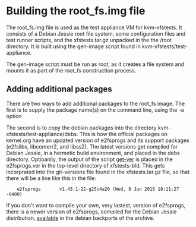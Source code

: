 # Building the root_fs.img file

The root_fs.img file is used as the test appliance VM for
kvm-xfstests.  It consists of a Debian Jessie root file system, some
configuration files and test runner scripts, and the xfstests.tar.gz
unpacked in the the /root directory.  It is built using the gen-image
script found in kvm-xfstests/test-appliance.

The gen-image script must be run as root, as it creates a file system
and mounts it as part of the root_fs construction process.

## Adding additional packages

There are two ways to add additional packages to the root_fs image.
The first is to supply the package name(s) on the command line, using
the -a option.

The second is to copy the debian packages into the directory
kvm-xfstests/test-appliance/debs.  This is how the official packages
on kernel.org have an updated version of e2fsprogs and its support
packages (e2fslibs, libcomerr2, and libss2).  The latest versions get
compiled for Debian Jessie, in a hermetic build environment, and
placed in the debs directory.  Optioanlly, the output of the script
[get-ver](https://git.kernel.org/cgit/fs/ext2/e2fsprogs.git/tree/util/get-ver)
is placed in the e2fsprogs.ver in the top-level directory of
xfstests-bld.  This gets incorprated into the git-versions file found
in the xfstests.tar.gz file, so that there will be a line like this in
the file:

        e2fsprogs       v1.43.1-22-g25c4a20 (Wed, 8 Jun 2016 18:11:27 -0400)

If you don't want to compile your own, very lastest, version of
e2fsprogs, there is a newer version of e2fsprogs, compiled for the
Debian Jessie distribution,
[available](https://packages.debian.org/jessie-backports/admin/e2fsprogs)
in the debian backports of the archive.
